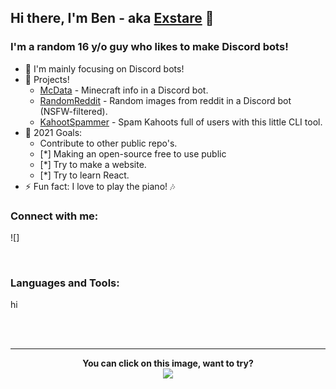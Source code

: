 ## Hi there, I'm Ben - aka [Exstare][website] 👋

### I'm a random 16 y/o guy who likes to make Discord bots!
- 🤖 I'm mainly focusing on Discord bots!
- 🔔 Projects!
    - [McData](https://discord.ly/mcdata) - Minecraft info in a Discord bot.
    - [RandomReddit](https://discord.ly/randomreddit) - Random images from reddit in a Discord bot (NSFW-filtered).
    - [KahootSpammer](https://github.com/Exstare/KahootSpammer) - Spam Kahoots full of users with this little CLI tool.
- 🥅 2021 Goals:
    - Contribute to other public repo's.
    - [*] Making an open-source free to use public 
    - [*] Try to make a website.
    - [*] Try to learn React.
- ⚡ Fun fact: I love to play the piano! 🎶

### Connect with me:

![]

<br />

### Languages and Tools:

hi

<br />
<br />

---
<div align="center">
    <b>You can click on this image, want to try?</b>
</div>
<div align="center">
    <a href="https://youtu.be/dQw4w9WgXcQ">
        <img src="https://metrics.lecoq.io/Exstare?base.repositories=0&languages=1&isocalendar=1&followup=1">
  </a>
</div>

[vsc]: https://code.visualstudio.com/
[website]: https://github.com/Exstare
[twitter]: https://twitter.com/Exstare_
[instagram]: https://instagram.com/B_vd_W
[nothing]: .
